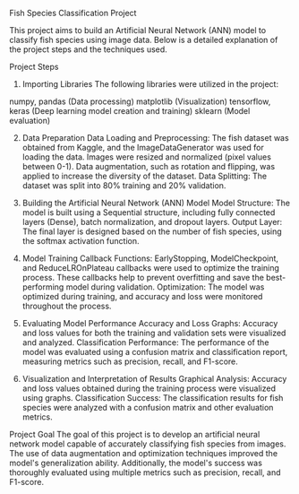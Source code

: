 Fish Species Classification Project

This project aims to build an Artificial Neural Network (ANN) model to classify fish species using image data. Below is a detailed explanation of the project steps and the techniques used.

Project Steps
1. Importing Libraries
The following libraries were utilized in the project:

numpy, pandas (Data processing)
matplotlib (Visualization)
tensorflow, keras (Deep learning model creation and training)
sklearn (Model evaluation)

2. Data Preparation
Data Loading and Preprocessing: The fish dataset was obtained from Kaggle, and the ImageDataGenerator was used for loading the data. Images were resized and normalized (pixel values between 0-1). Data augmentation, such as rotation and flipping, was applied to increase the diversity of the dataset.
Data Splitting: The dataset was split into 80% training and 20% validation.


4. Building the Artificial Neural Network (ANN) Model
Model Structure: The model is built using a Sequential structure, including fully connected layers (Dense), batch normalization, and dropout layers.
Output Layer: The final layer is designed based on the number of fish species, using the softmax activation function.

6. Model Training
Callback Functions: EarlyStopping, ModelCheckpoint, and ReduceLROnPlateau callbacks were used to optimize the training process. These callbacks help to prevent overfitting and save the best-performing model during validation.
Optimization: The model was optimized during training, and accuracy and loss were monitored throughout the process.

8. Evaluating Model Performance
Accuracy and Loss Graphs: Accuracy and loss values for both the training and validation sets were visualized and analyzed.
Classification Performance: The performance of the model was evaluated using a confusion matrix and classification report, measuring metrics such as precision, recall, and F1-score.

10. Visualization and Interpretation of Results
Graphical Analysis: Accuracy and loss values obtained during the training process were visualized using graphs.
Classification Success: The classification results for fish species were analyzed with a confusion matrix and other evaluation metrics.

Project Goal
The goal of this project is to develop an artificial neural network model capable of accurately classifying fish species from images. The use of data augmentation and optimization techniques improved the model's generalization ability. Additionally, the model's success was thoroughly evaluated using multiple metrics such as precision, recall, and F1-score.

